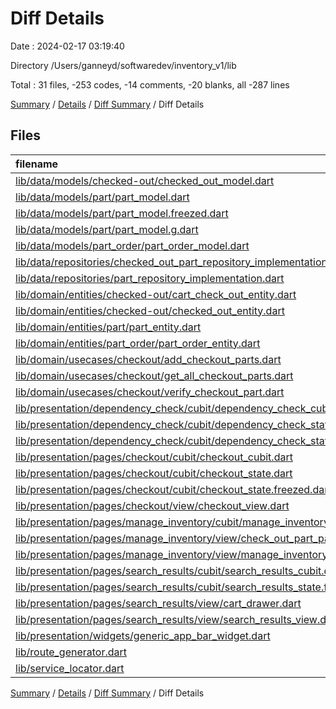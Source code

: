 # Diff Details

Date : 2024-02-17 03:19:40

Directory /Users/ganneyd/softwaredev/inventory_v1/lib

Total : 31 files,  -253 codes, -14 comments, -20 blanks, all -287 lines

[Summary](results.md) / [Details](details.md) / [Diff Summary](diff.md) / Diff Details

## Files
| filename | language | code | comment | blank | total |
| :--- | :--- | ---: | ---: | ---: | ---: |
| [lib/data/models/checked-out/checked_out_model.dart](/lib/data/models/checked-out/checked_out_model.dart) | Dart | -1 | 0 | 0 | -1 |
| [lib/data/models/part/part_model.dart](/lib/data/models/part/part_model.dart) | Dart | 1 | 0 | 0 | 1 |
| [lib/data/models/part/part_model.freezed.dart](/lib/data/models/part/part_model.freezed.dart) | Dart | -378 | -15 | -26 | -419 |
| [lib/data/models/part/part_model.g.dart](/lib/data/models/part/part_model.g.dart) | Dart | -99 | -7 | -12 | -118 |
| [lib/data/models/part_order/part_order_model.dart](/lib/data/models/part_order/part_order_model.dart) | Dart | 32 | 0 | 3 | 35 |
| [lib/data/repositories/checked_out_part_repository_implementation.dart](/lib/data/repositories/checked_out_part_repository_implementation.dart) | Dart | -3 | 0 | 0 | -3 |
| [lib/data/repositories/part_repository_implementation.dart](/lib/data/repositories/part_repository_implementation.dart) | Dart | 1 | 0 | 0 | 1 |
| [lib/domain/entities/checked-out/cart_check_out_entity.dart](/lib/domain/entities/checked-out/cart_check_out_entity.dart) | Dart | 16 | 1 | 3 | 20 |
| [lib/domain/entities/checked-out/checked_out_entity.dart](/lib/domain/entities/checked-out/checked_out_entity.dart) | Dart | 21 | 0 | 2 | 23 |
| [lib/domain/entities/part/part_entity.dart](/lib/domain/entities/part/part_entity.dart) | Dart | 2 | 1 | 1 | 4 |
| [lib/domain/entities/part_order/part_order_entity.dart](/lib/domain/entities/part_order/part_order_entity.dart) | Dart | 31 | 0 | 3 | 34 |
| [lib/domain/usecases/checkout/add_checkout_parts.dart](/lib/domain/usecases/checkout/add_checkout_parts.dart) | Dart | -3 | 0 | -2 | -5 |
| [lib/domain/usecases/checkout/get_all_checkout_parts.dart](/lib/domain/usecases/checkout/get_all_checkout_parts.dart) | Dart | 7 | 0 | 2 | 9 |
| [lib/domain/usecases/checkout/verify_checkout_part.dart](/lib/domain/usecases/checkout/verify_checkout_part.dart) | Dart | 2 | 0 | 0 | 2 |
| [lib/presentation/dependency_check/cubit/dependency_check_cubit.dart](/lib/presentation/dependency_check/cubit/dependency_check_cubit.dart) | Dart | 25 | 2 | 3 | 30 |
| [lib/presentation/dependency_check/cubit/dependency_check_state.dart](/lib/presentation/dependency_check/cubit/dependency_check_state.dart) | Dart | 1 | 0 | 0 | 1 |
| [lib/presentation/dependency_check/cubit/dependency_check_state.freezed.dart](/lib/presentation/dependency_check/cubit/dependency_check_state.freezed.dart) | Dart | 23 | 0 | 0 | 23 |
| [lib/presentation/pages/checkout/cubit/checkout_cubit.dart](/lib/presentation/pages/checkout/cubit/checkout_cubit.dart) | Dart | 8 | 0 | 0 | 8 |
| [lib/presentation/pages/checkout/cubit/checkout_state.dart](/lib/presentation/pages/checkout/cubit/checkout_state.dart) | Dart | 2 | 0 | -1 | 1 |
| [lib/presentation/pages/checkout/cubit/checkout_state.freezed.dart](/lib/presentation/pages/checkout/cubit/checkout_state.freezed.dart) | Dart | 25 | 0 | 0 | 25 |
| [lib/presentation/pages/checkout/view/checkout_view.dart](/lib/presentation/pages/checkout/view/checkout_view.dart) | Dart | 29 | 0 | 0 | 29 |
| [lib/presentation/pages/manage_inventory/cubit/manage_inventory_cubit.dart](/lib/presentation/pages/manage_inventory/cubit/manage_inventory_cubit.dart) | Dart | -23 | 4 | 2 | -17 |
| [lib/presentation/pages/manage_inventory/view/check_out_part_page_view.dart](/lib/presentation/pages/manage_inventory/view/check_out_part_page_view.dart) | Dart | 8 | 0 | 0 | 8 |
| [lib/presentation/pages/manage_inventory/view/manage_inventory_view.dart](/lib/presentation/pages/manage_inventory/view/manage_inventory_view.dart) | Dart | 1 | 0 | 0 | 1 |
| [lib/presentation/pages/search_results/cubit/search_results_cubit.dart](/lib/presentation/pages/search_results/cubit/search_results_cubit.dart) | Dart | 3 | 0 | 0 | 3 |
| [lib/presentation/pages/search_results/cubit/search_results_state.freezed.dart](/lib/presentation/pages/search_results/cubit/search_results_state.freezed.dart) | Dart | -3 | 0 | 0 | -3 |
| [lib/presentation/pages/search_results/view/cart_drawer.dart](/lib/presentation/pages/search_results/view/cart_drawer.dart) | Dart | 2 | 0 | 0 | 2 |
| [lib/presentation/pages/search_results/view/search_results_view.dart](/lib/presentation/pages/search_results/view/search_results_view.dart) | Dart | 12 | 0 | 0 | 12 |
| [lib/presentation/widgets/generic_app_bar_widget.dart](/lib/presentation/widgets/generic_app_bar_widget.dart) | Dart | 4 | 0 | 0 | 4 |
| [lib/route_generator.dart](/lib/route_generator.dart) | Dart | 1 | 0 | 1 | 2 |
| [lib/service_locator.dart](/lib/service_locator.dart) | Dart | 0 | 0 | 1 | 1 |

[Summary](results.md) / [Details](details.md) / [Diff Summary](diff.md) / Diff Details